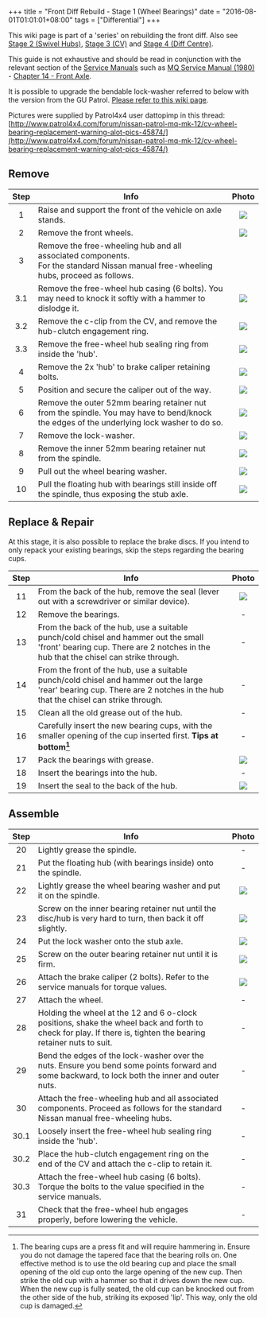 +++
title = "Front Diff Rebuild - Stage 1 (Wheel Bearings)"
date = "2016-08-01T01:01:01+08:00"
tags = ["Differential"]
+++

This wiki page is part of a 'series' on rebuilding the front diff. Also see [Stage 2 (Swivel Hubs)][Wiki: stage 2], [Stage 3 (CV)][Wiki: stage 3] and [Stage 4 (Diff Centre)][Wiki: stage 4].

This guide is not exhaustive and should be read in conjunction with the relevant section of the [Service Manuals](/service-manuals/) such as [MQ Service Manual (1980)](/service-manuals/mq-service-manual-1980/) - [Chapter 14 - Front Axle](/service-manuals/mq-service-manual-1980/chapter-14-front-axle/ "service-manuals").

It is possible to upgrade the bendable lock-washer referred to below with the version from the GU Patrol. [Please refer to this wiki page][Wiki: gu lock ring parts].

Pictures were supplied by Patrol4x4 user dattopimp in this thread: [http://www.patrol4x4.com/forum/nissan-patrol-mq-mk-12/cv-wheel-bearing-replacement-warning-alot-pics-45874/](http://www.patrol4x4.com/forum/nissan-patrol-mq-mk-12/cv-wheel-bearing-replacement-warning-alot-pics-45874/)

## Remove

 Step | Info | Photo |
:----:|------|:-----:|
1 | Raise and support the front of the vehicle on axle stands. | [![][Image: 1]][Image: 1]
2 | Remove the front wheels. | [![][Image: 2]][Image: 2]
3 | Remove the free-wheeling hub and all associated components.<br>For the standard Nissan manual free-wheeling hubs, proceed as follows.
3.1 | Remove the free-wheel hub casing (6 bolts). You may need to knock it softly with a hammer to dislodge it. | [![][Image: 3]][Image: 3]
3.2 | Remove the c-clip from the CV, and remove the hub-clutch engagement ring. | [![][Image: 4]][Image: 4]
3.3 | Remove the free-wheel hub sealing ring from inside the 'hub'. | [![][Image: 5]][Image: 5]
4 | Remove the 2x 'hub' to brake caliper retaining bolts. | [![][Image: 6]][Image: 6]
5 | Position and secure the caliper out of the way. | [![][Image: 7]][Image: 7]
6 | Remove the outer 52mm bearing retainer nut from the spindle. You may have to bend/knock the edges of the underlying lock washer to do so. | [![][Image: 8]][Image: 8]
7 | Remove the lock-washer. | [![][Image: 9]][Image: 9]
8 | Remove the inner 52mm bearing retainer nut from the spindle. | [![][Image: 10]][Image: 10]
9 | Pull out the wheel bearing washer. | [![][Image: 11]][Image: 11]
10 | Pull the floating hub with bearings still inside off the spindle, thus exposing the stub axle. | [![][Image: 12]][Image: 12]

## Replace & Repair

At this stage, it is also possible to replace the brake discs. If you intend to only repack your existing bearings, skip the steps regarding the bearing cups.

 Step | Info | Photo |
:----:|------|:-----:|
11 | From the back of the hub, remove the seal (lever out with a screwdriver or similar device). | [![][Image: 13]][Image: 13]
12 | Remove the bearings. | - |
13 | From the back of the hub, use a suitable punch/cold chisel and hammer out the small 'front' bearing cup. There are 2 notches in the hub that the chisel can strike through. | - |
14 | From the front of the hub, use a suitable punch/cold chisel and hammer out the large 'rear' bearing cup. There are 2 notches in the hub that the chisel can strike through. | - |
15 | Clean all the old grease out of the hub. | - |
16 | Carefully insert the new bearing cups, with the smaller opening of the cup inserted first. **Tips at bottom[^1]** | - |
17 | Pack the bearings with grease. | [![][Image: 14]][Image: 14]
18 | Insert the bearings into the hub. | - |
19 | Insert the seal to the back of the hub. | [![][Image: 15]][Image: 15]

## Assemble

 Step | Info | Photo |
:----:|------|:-----:|
20 | Lightly grease the spindle. | - |
21 | Put the floating hub (with bearings inside) onto the spindle. | - |
22 | Lightly grease the wheel bearing washer and put it on the spindle. | [![][Image: 11]][Image: 11]
23 | Screw on the inner bearing retainer nut until the disc/hub is very hard to turn, then back it off slightly. | [![][Image: 10]][Image: 10]
24 | Put the lock washer onto the stub axle. | [![][Image: 9]][Image: 9]
25 | Screw on the outer bearing retainer nut until it is firm. | [![][Image: 8]][Image: 8]
26 | Attach the brake caliper (2 bolts). Refer to the service manuals for torque values. | [![][Image: 6]][Image: 6]
27 | Attach the wheel. | - |
28 | Holding the wheel at the 12 and 6 o-clock positions, shake the wheel back and forth to check for play. If there is, tighten the bearing retainer nuts to suit. | - |
29 | Bend the edges of the lock-washer over the nuts. Ensure you bend some points forward and some backward, to lock both the inner and outer nuts. | - |
30 | Attach the free-wheeling hub and all associated components. Proceed as follows for the standard Nissan manual free-wheeling hubs. | - |
30.1 | Loosely insert the free-wheel hub sealing ring inside the 'hub'. | - |
30.2 | Place the hub-clutch engagement ring on the end of the CV and attach the c-clip to retain it. | - |
30.3 | Attach the free-wheel hub casing (6 bolts). Torque the bolts to the value specified in the service manuals. | - |
31 | Check that the free-wheel hub engages properly, before lowering the vehicle. | - |

[^1]: The bearing cups are a press fit and will require hammering in. Ensure you do not damage the tapered face that the bearing rolls on. One effective method is to use the old bearing cup and place the small opening of the old cup onto the large opening of the new cup. Then strike the old cup with a hammer so that it drives down the new cup. When the new cup is fully seated, the old cup can be knocked out from the other side of the hub, striking its exposed 'lip'. This way, only the old cup is damaged.

[Image: 1]: /wiki/differential/rebuild-stage-1-wheel-bearings/front-diff-rebuild-stage-01-step-01.jpg
[Image: 2]: /wiki/differential/rebuild-stage-1-wheel-bearings/front-diff-rebuild-stage-01-step-02.jpg
[Image: 3]: /wiki/differential/rebuild-stage-1-wheel-bearings/front-diff-rebuild-stage-01-step-03.jpg
[Image: 4]: /wiki/differential/rebuild-stage-1-wheel-bearings/front-diff-rebuild-stage-01-step-04.jpg
[Image: 5]: /wiki/differential/rebuild-stage-1-wheel-bearings/front-diff-rebuild-stage-01-step-05.jpg
[Image: 6]: /wiki/differential/rebuild-stage-1-wheel-bearings/front-diff-rebuild-stage-01-step-06.jpg
[Image: 7]: /wiki/differential/rebuild-stage-1-wheel-bearings/front-diff-rebuild-stage-01-step-07.jpg
[Image: 8]: /wiki/differential/rebuild-stage-1-wheel-bearings/front-diff-rebuild-stage-01-step-08.jpg
[Image: 9]: /wiki/differential/rebuild-stage-1-wheel-bearings/front-diff-rebuild-stage-01-step-09.jpg
[Image: 10]: /wiki/differential/rebuild-stage-1-wheel-bearings/front-diff-rebuild-stage-01-step-10.jpg
[Image: 11]: /wiki/differential/rebuild-stage-1-wheel-bearings/front-diff-rebuild-stage-01-step-11.jpg
[Image: 12]: /wiki/differential/rebuild-stage-1-wheel-bearings/front-diff-rebuild-stage-01-step-12.jpg
[Image: 13]: /wiki/differential/rebuild-stage-1-wheel-bearings/front-diff-rebuild-stage-01-step-13.jpg
[Image: 14]: /wiki/differential/rebuild-stage-1-wheel-bearings/front-diff-rebuild-stage-01-step-14.jpg
[Image: 15]: /wiki/differential/rebuild-stage-1-wheel-bearings/front-diff-rebuild-stage-01-step-15.jpg

[Wiki: stage 2]: /wiki/differential/stage-2-swivel-hubs
[Wiki: stage 3]: /wiki/differential/stage-3-cv
[Wiki: stage 4]: /wiki/differential/stage-4-diff-centre
[Wiki: gu lock ring parts]: /wiki/differential/gu-lock-ring-conversion-parts
